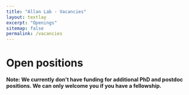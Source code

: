 ```yaml
---
title: "Allan Lab - Vacancies"
layout: textlay
excerpt: "Openings"
sitemap: false
permalink: /vacancies
---
```


# Open positions

**Note: We currently don't have funding for additional PhD and postdoc positions. We can only welcome you if you have a fellowship.**




<!-- 
<figure>
<img src="{{ site.url }}{{ site.baseurl }}/images/picpic/Gallery/DSC_0696.jpg" width="95%">
</figure> -->
